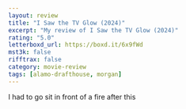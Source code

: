 ```yaml
---
layout: review
title: "I Saw the TV Glow (2024)"
excerpt: "My review of I Saw the TV Glow (2024)"
rating: "5.0"
letterboxd_url: https://boxd.it/6x9fWd
mst3k: false
rifftrax: false
category: movie-review
tags: [alamo-drafthouse, morgan]
---
```


I had to go sit in front of a fire after this
